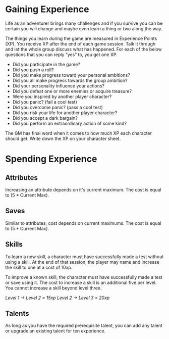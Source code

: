# Gaining Experience
Life as an adventurer brings many challenges and if you survive you can be certain you will change and maybe even learn a thing or two along the way.

The things you learn during the game are measured in Experience Points (XP). You receive XP after the end of each game session. Talk it through and let the whole group discuss what has happened. For each of the below questions that you can reply “yes” to, you get one XP.

- Did you participate in the game?
- Did you push a roll?
- Did you make progress toward your personal ambitions?
- Did you all make progress towards the group ambition?
- Did your personality influence your actions?
- Did you defeat one or more enemies or acquire treasure?
- Were you inspired by another player character?
- Did you panic? (fail a cool test)
- Did you overcome panic? (pass a cool test)
- Did you risk your life for another player character?
- Did you accept a dark bargain?
- Did you perform an extraordinary action of some kind? 

The GM has final word when it comes to how much XP each character should get. Write down the XP on your character sheet.
# Spending  Experience

## Attributes
Increasing an attribute depends on it's current maximum. The cost is equal to (5 * Current Max). 
## Saves
Similar to attributes, cost depends on current maximums. The cost is equal to (5 * Current Max). 
## Skills
To learn a new skill, a character must have successfully made a test without using a skill. At the end of that session, the player may name and increase the skill to one at a cost of 10xp.

To improve a known skill, the character must have successfully made a test or save using it. The cost to increase a skill is an additional five per level. You cannot increase a skill beyond level three.

*Level 1 -> Level 2 = 15xp*
*Level 2 -> Level 3 = 20xp*
## Talents
As long as you have the required prerequisite talent, you can add any talent or upgrade an existing talent for ten experience.